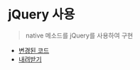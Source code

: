 # jQuery 사용 

> native 메소드를 jQuery를 사용하여 구현

* [변경된 코드](https://github.com/advanced-webapps-class/todo-webapp/commit/a75c7340f580eb9d4790526a00f86e473d3a5a4a)
* [내려받기](https://github.com/advanced-webapps-class/todo-webapp/releases/tag/1.1)
